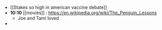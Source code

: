 - [[Stakes so high in american vaccine debate]]
- **10:10** [[movies]] :  https://en.wikipedia.org/wiki/The_Penguin_Lessons
	- Joe and Tami loved
-